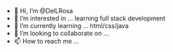 - 👋 Hi, I’m @DelLRosa
- 👀 I’m interested in ... learning full stack development
- 🌱 I’m currently learning ... html/css/java
- 💞️ I’m looking to collaborate on ...
- 📫 How to reach me ...

<!---
DelLRosa/DelLRosa is a ✨ special ✨ repository because its `README.md` (this file) appears on your GitHub profile.
You can click the Preview link to take a look at your changes.
--->

